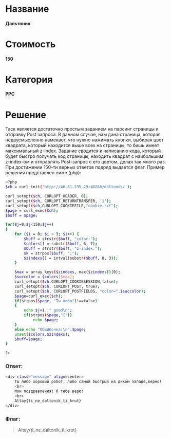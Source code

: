 # Название
#### Дальтоник
# Стоимость
#### 150
# Категория
#### PPC
# Решение
Таск является достаточно простым заданием на парсинг страницы и отправку Post запроса. В данном случае, нам дана страница, которая недвусмысленно намекает, что нужно нажимать кнопки, выбирая цвет квадрата, который находится выше всех на страницы, то бишь имеет максимальный z-index.
Задание сводится к написанию кода, который будет быстро получать код страницы, находить квадрат с наибольшим z-index-ом и отправлять Post-запрос с его цветом, делая так много раз.
При достижении 150-ти верных ответов подряд выдается флаг.
Пример решения представлен ниже (php):
```sh
<?php
$ch = curl_init('http://46.61.235.29:40280/daltonik/');

curl_setopt($ch, CURLOPT_HEADER, 0);
curl_setopt($ch, CURLOPT_RETURNTRANSFER, '1');
curl_setopt($ch,CURLOPT_COOKIEFILE,"cookie.txt");
$page = curl_exec($ch);
$buff = $page;

for($j=0;$j<150;$j++)
{
    for ($i = 0; $i < 3; $i++) {
        $buff = strstr($buff, "color:");
        $colors[] = substr($buff, 6, 7);
        $buff = strstr($buff, "z-index:");
        $k = strpos($buff, ";");
        $zindexs[] = intval(substr($buff, 8, 3));
    }

    $max = array_keys($zindexs, max($zindexs))[0];
    $succolor = $colors[$max];
    curl_setopt($ch,CURLOPT_COOKIESESSION,false);
    curl_setopt($ch, CURLOPT_POST, true);
    curl_setopt($ch, CURLOPT_POSTFIELDS, "color=".$succolor);
    $page=curl_exec($ch);
    if(strpos($page, "Ты либо")!==false)
    {
        echo $j+1 ." good\n";
        if(strpos($page,"{"))
            echo $page;
    }
    else echo "Обшибочка:\n".$page;
    unset($colors,$zindexs);
    $buff=$page;
}

?>
```
### Ответ:
```sh
<div class="message" align=center>
	Ты либо хороший робот, либо самый быстрый на диком западе,верно!
	<br>
	Мои поздравления! Я тебе верю!
	<br>
	Altay{ti_ne_daltonik_ti_krut}
</div>
```
### Флаг:
>Altay{ti_ne_daltonik_ti_krut}
